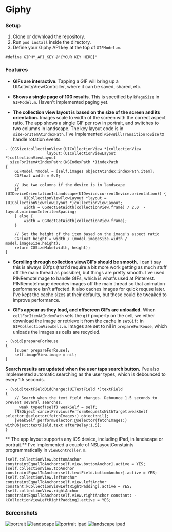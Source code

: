 # Giphy

### Setup

1. Clone or download the repository.
2. Run `pod install` inside the directory.
3. Define your Giphy API key at the top of `GIFModel.m`.
```
#define GIPHY_API_KEY @"{YOUR KEY HERE}"
```

### Features

- **GIFs are interactive.** Tapping a GIF will bring up a UIActivityViewController, where it can be saved, shared, etc.

- **Shows a single page of 100 results**. This is specified by `kPageSize` in `GIFModel.m`. Haven't implemented paging yet. 

- **The collection view layout is based on the size of the screen and its orientation.** Images scale to width of the screen with the correct aspect ratio. The app shows a single GIF per row in portrait, and switches to two columns in landscape. The key layout code is in `sizeForItemAtIndexPath`. I've implemented `viewWillTransitionToSize` to handle rotation events.

```
- (CGSize)collectionView:(UICollectionView *)collectionView
                  layout:(UICollectionViewLayout *)collectionViewLayout
  sizeForItemAtIndexPath:(NSIndexPath *)indexPath
{
    GIFModel *model = [self.images objectAtIndex:indexPath.item];
    CGFloat width = 0.0;

    // Use two columns if the device is in landscape
    if (UIDeviceOrientationIsLandscape(UIDevice.currentDevice.orientation)) {
        UICollectionViewFlowLayout *layout = (UICollectionViewFlowLayout *)collectionViewLayout;
        width = CGRectGetWidth(collectionView.frame) / 2.0  - layout.minimumInteritemSpacing;
    } else {
        width = CGRectGetWidth(collectionView.frame);
    }

    // Set the height of the item based on the image's aspect ratio
    CGFloat height = width / (model.imageSize.width / model.imageSize.height);
    return CGSizeMake(width, height);
}
```


- **Scrolling through collection view/GIFs should be smooth.** I can't say this is always 60fps (that'd require a bit more work getting as much stuff off the main thread as possible), but things are pretty smooth. I've used PINRemoteImage to handle GIFs, which is what's used at Pinterest. PINRemoteImage decodes images off the main thread so that animation performance isn't affected. It also caches images for quick requse later. I've kept the cache sizes at their defaults, but these could be tweaked to improve performance.

- **GIFs appear as they load, and offscreen GIFs are unloaded.** When `cellForItemAtIndexPath` sets the `gif` property on the cell, we either download the image or retrieve it from the cache in `setGif:` in `GIFCollectionViewCell.m`. Images are set to nil in `prepareForReuse`, which unloads the images as cells are recycled.
```
- (void)prepareForReuse
{
    [super prepareForReuse];
    self.imageView.image = nil;
}
```

**Search results are updated when the user taps search button.** I've also implemented automatic searching as the user types, which is debounced to every 1.5 seconds.
```
- (void)textFieldDidChange:(UITextField *)textField
{
    // Search when the text field changes. Debounce 1.5 seconds to prevent several searches.
    __weak typeof(self) weakSelf = self;
    [NSObject cancelPreviousPerformRequestsWithTarget:weakSelf selector:@selector(fetchImages:) object:nil];
    [weakSelf performSelector:@selector(fetchImages:) withObject:textField.text afterDelay:1.5];
}
```

** The app layout supports any iOS device, including iPad, in landscape or portrait.** I've implemented a couple of  NSLayoutConstaints programmatically in `ViewController.m`.
```
[self.collectionView.bottomAnchor constraintEqualToAnchor:self.view.bottomAnchor].active = YES;
[self.collectionView.topAnchor constraintEqualToAnchor:self.textField.bottomAnchor].active = YES;[self.collectionView.leftAnchor constraintEqualToAnchor:self.view.leftAnchor constant:kCollectionViewLeftRightPadding].active = YES;
[self.collectionView.rightAnchor constraintEqualToAnchor:self.view.rightAnchor constant: -kCollectionViewLeftRightPadding].active = YES;    
```


### Screenshots
![portrait](/Screenshots/iphone_xr_portrait.png)
![landscape](/Screenshots/iphone_xr_landscape.png)
![portrait ipad](/Screenshots/ipad_air_portrait.png)
![landscape ipad](/Screenshots/ipad_air_landscape.png)
